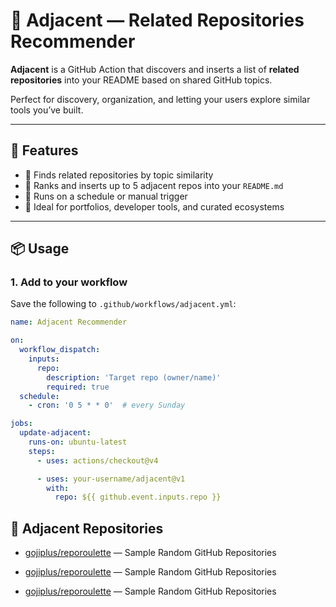 # 🤝 Adjacent — Related Repositories Recommender

**Adjacent** is a GitHub Action that discovers and inserts a list of **related repositories** into your README based on shared GitHub topics.

Perfect for discovery, organization, and letting your users explore similar tools you’ve built.

---

## 🚀 Features

- 🔎 Finds related repositories by topic similarity
- 🧠 Ranks and inserts up to 5 adjacent repos into your `README.md`
- 🔄 Runs on a schedule or manual trigger
- 💬 Ideal for portfolios, developer tools, and curated ecosystems

---

## 📦 Usage

### 1. **Add to your workflow**

Save the following to `.github/workflows/adjacent.yml`:

```yaml
name: Adjacent Recommender

on:
  workflow_dispatch:
    inputs:
      repo:
        description: 'Target repo (owner/name)'
        required: true
  schedule:
    - cron: '0 5 * * 0'  # every Sunday

jobs:
  update-adjacent:
    runs-on: ubuntu-latest
    steps:
      - uses: actions/checkout@v4

      - uses: your-username/adjacent@v1
        with:
          repo: ${{ github.event.inputs.repo }}

```

## 🔗 Adjacent Repositories

- [gojiplus/reporoulette](https://github.com/gojiplus/reporoulette) — Sample Random GitHub Repositories

- [gojiplus/reporoulette](https://github.com/gojiplus/reporoulette) — Sample Random GitHub Repositories

- [gojiplus/reporoulette](https://github.com/gojiplus/reporoulette) — Sample Random GitHub Repositories
